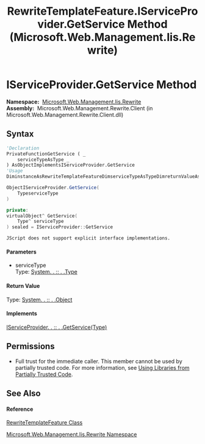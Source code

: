﻿---
title: RewriteTemplateFeature.IServiceProvider.GetService Method  (Microsoft.Web.Management.Iis.Rewrite)
TOCTitle: IServiceProvider.GetService Method
ms:assetid: M:Microsoft.Web.Management.Iis.Rewrite.RewriteTemplateFeature.System#IServiceProvider#GetService(System.Type)
ms:mtpsurl: https://msdn.microsoft.com/en-us/library/Dd565902(v=VS.90)
ms:contentKeyID: 20476385
ms.date: 05/02/2012
mtps_version: v=VS.90
f1_keywords:
- Microsoft.Web.Management.Iis.Rewrite.RewriteTemplateFeature.IServiceProvider.GetService
- Microsoft::Web::Management::Iis::Rewrite::RewriteTemplateFeature::IServiceProvider::GetService
dev_langs:
- CSharp
- JScript
- VB
- c++
api_location:
- Microsoft.Web.Management.Rewrite.Client.dll
api_name:
- Microsoft.Web.Management.Iis.Rewrite.RewriteTemplateFeature.GetService
api_type:
- Managed
topic_type:
- apiref
- kbSyntax
product_family_name: VS
ROBOTS: INDEX,FOLLOW
---

# IServiceProvider.GetService Method

**Namespace:**  [Microsoft.Web.Management.Iis.Rewrite](microsoft-web-management-iis-rewrite-namespace.md)  
**Assembly:**  Microsoft.Web.Management.Rewrite.Client (in Microsoft.Web.Management.Rewrite.Client.dll)

## Syntax

``` vb
'Declaration
PrivateFunctionGetService ( _
    serviceTypeAsType _
) AsObjectImplementsIServiceProvider.GetService
'Usage
DiminstanceAsRewriteTemplateFeatureDimserviceTypeAsTypeDimreturnValueAsObjectreturnValue = CType(instance, IServiceProvider).GetService(serviceType)
```

``` csharp
ObjectIServiceProvider.GetService(
    TypeserviceType
)
```

``` c++
private:
virtualObject^ GetService(
    Type^ serviceType
) sealed = IServiceProvider::GetService
```

``` jscript
JScript does not support explicit interface implementations.
```

#### Parameters

  - serviceType  
    Type: [System. . :: . .Type](https://msdn.microsoft.com/en-us/library/42892f65\(v=vs.90\))  

#### Return Value

Type: [System. . :: . .Object](https://msdn.microsoft.com/en-us/library/e5kfa45b\(v=vs.90\))  

#### Implements

[IServiceProvider. . :: . .GetService(Type)](https://msdn.microsoft.com/en-us/library/wacy2d1s\(v=vs.90\))  

## Permissions

  - Full trust for the immediate caller. This member cannot be used by partially trusted code. For more information, see [Using Libraries from Partially Trusted Code](https://msdn.microsoft.com/en-us/library/8skskf63\(v=vs.90\)).

## See Also

#### Reference

[RewriteTemplateFeature Class](rewritetemplatefeature-class-microsoft-web-management-iis-rewrite.md)

[Microsoft.Web.Management.Iis.Rewrite Namespace](microsoft-web-management-iis-rewrite-namespace.md)

